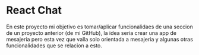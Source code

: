 # React Chat

En este proyecto mi objetivo es tomar/aplicar funcionalidaes de una seccion de un proyecto anterior (de mi GitHub), la idea seria crear una app de mesajeria pero esta vez que valla solo orientada a mesajeria y algunas otras funcionalidades que se relacion a esto.